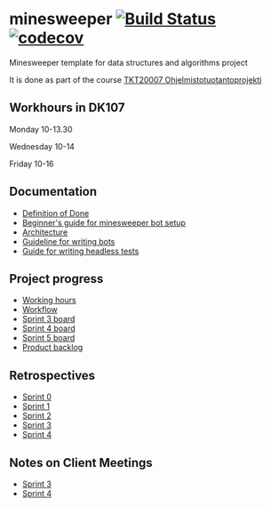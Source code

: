 # minesweeper [![Build Status](https://travis-ci.org/TiraLabra/minesweeper.svg?branch=master)](https://travis-ci.org/TiraLabra/minesweeper)[![codecov](https://codecov.io/gh/TiraLabra/minesweeper/branch/master/graph/badge.svg)](https://codecov.io/gh/TiraLabra/minesweeper)

Minesweeper template for data structures and algorithms project

It is done as part of the course [TKT20007 Ohjelmistotuotantoprojekti](https://github.com/HY-TKTL/TKT20007-Ohjelmistotuotantoprojekti)

## Workhours in DK107

Monday 10-13.30

Wednesday 10-14 

Friday 10-16

## Documentation
-   [Definition of Done](https://helsinkifi-my.sharepoint.com/:w:/g/personal/jermusto_ad_helsinki_fi/Ea7I4Fxar9dEjPrevnzOXaMBuWZ7h_ZDH5jQdJm7uQ_Sjw)
-   [Beginner's guide for minesweeper bot setup](https://github.com/TiraLabra/minesweeper/blob/master/documentation/Beginners-Guide.md)
-   [Architecture](https://github.com/TiraLabra/minesweeper/blob/master/documentation/Architecture-Documentation.md)
-   [Guideline for writing bots](https://github.com/TiraLabra/minesweeper/blob/master/documentation/Writing-Bots.md)
-   [Guide for writing headless tests](https://github.com/TiraLabra/minesweeper/blob/master/documentation/headless-testing.md)

## Project progress
-   [Working hours](https://helsinkifi-my.sharepoint.com/:x:/g/personal/jermusto_ad_helsinki_fi/EWKQox0uvixEupOQ90-N2u0BDQv4EVi05rhoQAP-vzImlg?e=zcIxHE)
-   [Workflow](https://helsinkifi-my.sharepoint.com/:w:/g/personal/jermusto_ad_helsinki_fi/Ea9AnzQhw79PrinE3BbHqvIBcvvZ3k_Q0KPHYS4sj6KzsQ?e=PQUDBy)
-   [Sprint 3 board](https://github.com/TiraLabra/minesweeper/projects/1)
-   [Sprint 4 board](https://github.com/TiraLabra/minesweeper/projects/2)
-   [Sprint 5 board](https://github.com/TiraLabra/minesweeper/projects/3)
-   [Product backlog](https://helsinkifi-my.sharepoint.com/:x:/r/personal/jermusto_ad_helsinki_fi/_layouts/15/Doc.aspx?sourcedoc=%7B27b987b4-f6b3-4dd5-8b40-b14d1b5553fb%7D&action=default&cid=16f71932-7144-4c70-85bc-a2781676895c)

## Retrospectives
-   [Sprint 0](https://helsinkifi-my.sharepoint.com/:w:/g/personal/jermusto_ad_helsinki_fi/EX7DEhSqQa1Cr1Frk_s9DIoByCM3laqIdS27pmF0lMYovg?e=ZuwpOr)
-   [Sprint 1](https://helsinkifi-my.sharepoint.com/:w:/g/personal/jermusto_ad_helsinki_fi/EaCafe0NeQhIn9RvXX5NGdIBhEdWoSMhUK8QN81QgAOEiQ?e=uZb7Uu)
-   [Sprint 2](https://helsinkifi-my.sharepoint.com/:w:/g/personal/antlammi_ad_helsinki_fi/EZDDm5dJfnhEnIVKQ09PbmwBDXRmR4hKxA7fSKaOYJvkPg?e=a0EW2W)
-   [Sprint 3](https://helsinkifi-my.sharepoint.com/:w:/g/personal/jermusto_ad_helsinki_fi/EV-9zUdnmDtCoePpXSOzNYQBxyav4A66BKxKV0HMV3bKLA?e=Y9EJcM)
-   [Sprint 4](https://helsinkifi-my.sharepoint.com/:w:/g/personal/jermusto_ad_helsinki_fi/EePIA4VOXdtInlMIxWvw4l8BNFvupzbEdoos4i49rTLqSw?e=0vDlca)

## Notes on Client Meetings

-   [Sprint 3](https://helsinkifi-my.sharepoint.com/:w:/g/personal/jermusto_ad_helsinki_fi/EVBtQfZkVSNMv8xDzRbPURcBGQvC2AZ49jySvPEdoPVT6Q?e=p9WEXI)
-   [Sprint 4](https://helsinkifi-my.sharepoint.com/:w:/g/personal/jermusto_ad_helsinki_fi/EXUCXdtjXoZGkUTiI2-zW0oBywKPhSfmtDidHNCAzV3sHg?e=xW92S5)
